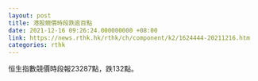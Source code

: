 ```yaml
---
layout: post
title: 港股競價時段跌逾百點
date: 2021-12-16 09:26:24.000000000 +08:00
link: https://news.rthk.hk/rthk/ch/component/k2/1624444-20211216.htm
categories: rthk
---
```


恒生指數競價時段報23287點，跌132點。
